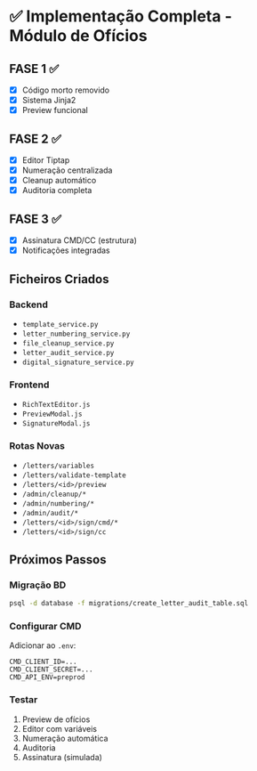 # ✅ Implementação Completa - Módulo de Ofícios

## FASE 1 ✅
- [x] Código morto removido
- [x] Sistema Jinja2
- [x] Preview funcional

## FASE 2 ✅
- [x] Editor Tiptap
- [x] Numeração centralizada
- [x] Cleanup automático
- [x] Auditoria completa

## FASE 3 ✅
- [x] Assinatura CMD/CC (estrutura)
- [x] Notificações integradas

## Ficheiros Criados

### Backend
- `template_service.py`
- `letter_numbering_service.py`
- `file_cleanup_service.py`
- `letter_audit_service.py`
- `digital_signature_service.py`

### Frontend
- `RichTextEditor.js`
- `PreviewModal.js`
- `SignatureModal.js`

### Rotas Novas
- `/letters/variables`
- `/letters/validate-template`
- `/letters/<id>/preview`
- `/admin/cleanup/*`
- `/admin/numbering/*`
- `/admin/audit/*`
- `/letters/<id>/sign/cmd/*`
- `/letters/<id>/sign/cc`

## Próximos Passos

### Migração BD
```bash
psql -d database -f migrations/create_letter_audit_table.sql
```

### Configurar CMD
Adicionar ao `.env`:
```
CMD_CLIENT_ID=...
CMD_CLIENT_SECRET=...
CMD_API_ENV=preprod
```

### Testar
1. Preview de ofícios
2. Editor com variáveis
3. Numeração automática
4. Auditoria
5. Assinatura (simulada)
